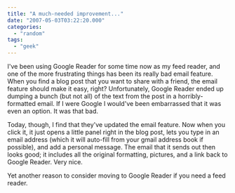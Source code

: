 ```yaml
---
title: "A much-needed improvement..."
date: "2007-05-03T03:22:20.000"
categories: 
  - "random"
tags: 
  - "geek"
---
```


I've been using Google Reader for some time now as my feed reader, and one of the more frustrating things has been its really bad email feature. When you find a blog post that you want to share with a friend, the email feature should make it easy, right? Unfortunately, Google Reader ended up dumping a bunch (but not all) of the text from the post in a horribly-formatted email. If I were Google I would've been embarrassed that it was even an option. It was that bad.

Today, though, I find that they've updated the email feature. Now when you click it, it just opens a little panel right in the blog post, lets you type in an email address (which it will auto-fill from your gmail address book if possible), and add a personal message. The email that it sends out then looks good; it includes all the original formatting, pictures, and a link back to Google Reader. Very nice.

Yet another reason to consider moving to Google Reader if you need a feed reader.
